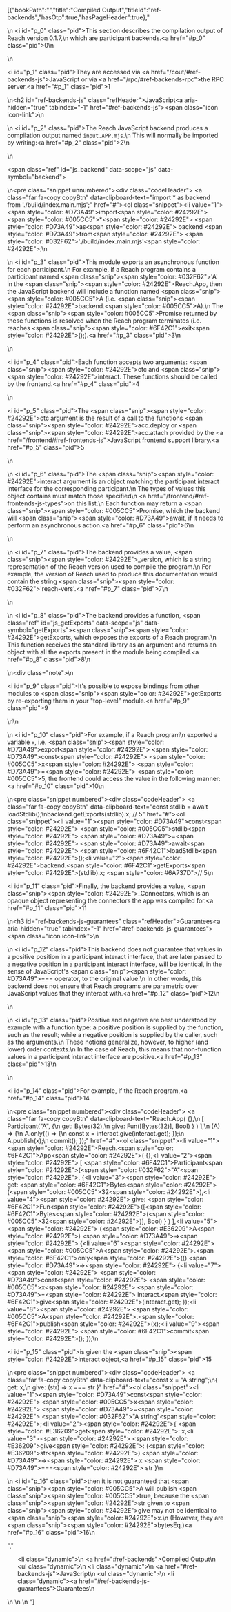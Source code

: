 [{"bookPath":"","title":"Compiled Output","titleId":"ref-backends","hasOtp":true,"hasPageHeader":true},"<p>\n  <i id=\"p_0\" class=\"pid\"></i>This section describes the compilation output of Reach version 0.1.7,\n  which are participant backends.<a href=\"#p_0\" class=\"pid\">0</a>\n</p>\n<p><i id=\"p_1\" class=\"pid\"></i>They are accessed via <a href=\"/cout/#ref-backends-js\">JavaScript</a> or via <a href=\"/rpc/#ref-backends-rpc\">the RPC server</a>.<a href=\"#p_1\" class=\"pid\">1</a></p>\n<h2 id=\"ref-backends-js\" class=\"refHeader\">JavaScript<a aria-hidden=\"true\" tabindex=\"-1\" href=\"#ref-backends-js\"><span class=\"icon icon-link\"></span></a></h2>\n<p>\n  <i id=\"p_2\" class=\"pid\"></i>The Reach JavaScript backend produces a compilation output named <code>input.APP.mjs</code>.\n  This will normally be imported by writing:<a href=\"#p_2\" class=\"pid\">2</a>\n</p>\n<p><span class=\"ref\" id=\"js_backend\" data-scope=\"js\" data-symbol=\"backend\"></span></p>\n<pre class=\"snippet unnumbered\"><div class=\"codeHeader\">&nbsp;<a class=\"far fa-copy copyBtn\" data-clipboard-text=\"import * as backend from './build/index.main.mjs';\" href=\"#\"></a></div><ol class=\"snippet\"><li value=\"1\"><span style=\"color: #D73A49\">import</span><span style=\"color: #24292E\"> </span><span style=\"color: #005CC5\">*</span><span style=\"color: #24292E\"> </span><span style=\"color: #D73A49\">as</span><span style=\"color: #24292E\"> backend </span><span style=\"color: #D73A49\">from</span><span style=\"color: #24292E\"> </span><span style=\"color: #032F62\">'./build/index.main.mjs'</span><span style=\"color: #24292E\">;</span></li></ol></pre>\n<p>\n  <i id=\"p_3\" class=\"pid\"></i>This module exports an asynchronous function for each participant.\n  For example, if a Reach program contains a participant named <span class=\"snip\"><span style=\"color: #032F62\">'A'</span></span> in the <span class=\"snip\"><span style=\"color: #24292E\">Reach.App</span></span>, then the JavaScript backend will include a function named <span class=\"snip\"><span style=\"color: #005CC5\">A</span></span> (i.e. <span class=\"snip\"><span style=\"color: #24292E\">backend.</span><span style=\"color: #005CC5\">A</span></span>).\n  The <span class=\"snip\"><span style=\"color: #005CC5\">Promise</span></span> returned by these functions is resolved when the Reach program terminates (i.e. reaches <span class=\"snip\"><span style=\"color: #6F42C1\">exit</span><span style=\"color: #24292E\">();</span></span>).<a href=\"#p_3\" class=\"pid\">3</a>\n</p>\n<p><i id=\"p_4\" class=\"pid\"></i>Each function accepts two arguments: <span class=\"snip\"><span style=\"color: #24292E\">ctc</span></span> and <span class=\"snip\"><span style=\"color: #24292E\">interact</span></span>. These functions should be called by the frontend.<a href=\"#p_4\" class=\"pid\">4</a></p>\n<p><i id=\"p_5\" class=\"pid\"></i>The <span class=\"snip\"><span style=\"color: #24292E\">ctc</span></span> argument is the result of a call to the functions <span class=\"snip\"><span style=\"color: #24292E\">acc.deploy</span></span> or <span class=\"snip\"><span style=\"color: #24292E\">acc.attach</span></span> provided by the <a href=\"/frontend/#ref-frontends-js\">JavaScript frontend support library</a>.<a href=\"#p_5\" class=\"pid\">5</a></p>\n<p>\n  <i id=\"p_6\" class=\"pid\"></i>The <span class=\"snip\"><span style=\"color: #24292E\">interact</span></span> argument is an object matching the participant interact interface for the corresponding participant.\n  The types of values this object contains must match those specified\n  <a href=\"/frontend/#ref-frontends-js-types\">on this list</a>.\n  Each function may return a <span class=\"snip\"><span style=\"color: #005CC5\">Promise</span></span>, which the backend will <span class=\"snip\"><span style=\"color: #D73A49\">await</span></span>, if it needs to perform an asynchronous action.<a href=\"#p_6\" class=\"pid\">6</a>\n</p>\n<p>\n  <i id=\"p_7\" class=\"pid\"></i>The backend provides a value, <span class=\"snip\"><span style=\"color: #24292E\">_version</span></span>, which is a string representation of the Reach version used to compile the program.\n  For example, the version of Reach used to produce this documentation would contain the string <span class=\"snip\"><span style=\"color: #032F62\">'reach-vers'</span></span>.<a href=\"#p_7\" class=\"pid\">7</a>\n</p>\n<p>\n  <i id=\"p_8\" class=\"pid\"></i>The backend provides a function, <span class=\"ref\" id=\"js_getExports\" data-scope=\"js\" data-symbol=\"getExports\"></span><span class=\"snip\"><span style=\"color: #24292E\">getExports</span></span>, which exposes the exports of a Reach program.\n  This function receives the standard library as an argument and returns an object with all the exports present in the module being compiled.<a href=\"#p_8\" class=\"pid\">8</a>\n</p>\n<div class=\"note\">\n  <p><i id=\"p_9\" class=\"pid\"></i>It's possible to expose bindings from other modules to <span class=\"snip\"><span style=\"color: #24292E\">getExports</span></span> by re-exporting them in your \"top-level\" module.<a href=\"#p_9\" class=\"pid\">9</a></p>\n</div>\n<p>\n  <i id=\"p_10\" class=\"pid\"></i>For example, if a Reach program\n  exported a variable <code>x</code>, i.e. <span class=\"snip\"><span style=\"color: #D73A49\">export</span><span style=\"color: #24292E\"> </span><span style=\"color: #D73A49\">const</span><span style=\"color: #24292E\"> </span><span style=\"color: #005CC5\">x</span><span style=\"color: #24292E\"> </span><span style=\"color: #D73A49\">=</span><span style=\"color: #24292E\"> </span><span style=\"color: #005CC5\">5</span></span>, the frontend could access the value in the following manner:<a href=\"#p_10\" class=\"pid\">10</a>\n</p>\n<pre class=\"snippet numbered\"><div class=\"codeHeader\">&nbsp;<a class=\"far fa-copy copyBtn\" data-clipboard-text=\"const stdlib = await loadStdlib();\nbackend.getExports(stdlib).x; // 5\" href=\"#\"></a></div><ol class=\"snippet\"><li value=\"1\"><span style=\"color: #D73A49\">const</span><span style=\"color: #24292E\"> </span><span style=\"color: #005CC5\">stdlib</span><span style=\"color: #24292E\"> </span><span style=\"color: #D73A49\">=</span><span style=\"color: #24292E\"> </span><span style=\"color: #D73A49\">await</span><span style=\"color: #24292E\"> </span><span style=\"color: #6F42C1\">loadStdlib</span><span style=\"color: #24292E\">();</span></li><li value=\"2\"><span style=\"color: #24292E\">backend.</span><span style=\"color: #6F42C1\">getExports</span><span style=\"color: #24292E\">(stdlib).x; </span><span style=\"color: #6A737D\">// 5</span></li></ol></pre>\n<p><i id=\"p_11\" class=\"pid\"></i>Finally, the backend provides a value, <span class=\"snip\"><span style=\"color: #24292E\">_Connectors</span></span>, which is an opaque object representing the connectors the app was compiled for.<a href=\"#p_11\" class=\"pid\">11</a></p>\n<h3 id=\"ref-backends-js-guarantees\" class=\"refHeader\">Guarantees<a aria-hidden=\"true\" tabindex=\"-1\" href=\"#ref-backends-js-guarantees\"><span class=\"icon icon-link\"></span></a></h3>\n<p>\n  <i id=\"p_12\" class=\"pid\"></i>This backend does not guarantee that values in a positive position in a participant interact interface, that are later passed to a negative position in a participant interact interface, will be identical, in the sense of JavaScript's <span class=\"snip\"><span style=\"color: #D73A49\">===</span></span> operator, to the original value.\n  In other words, this backend does not ensure that Reach programs are parametric over JavaScript values that they interact with.<a href=\"#p_12\" class=\"pid\">12</a>\n</p>\n<p>\n  <i id=\"p_13\" class=\"pid\"></i>Positive and negative are best understood by example with a function type: a positive position is supplied by the function, such as the result; while a negative position is supplied by the caller, such as the arguments.\n  These notions generalize, however, to higher (and lower) order contexts.\n  In the case of Reach, this means that non-function values in a participant interact interface are positive.<a href=\"#p_13\" class=\"pid\">13</a>\n</p>\n<p><i id=\"p_14\" class=\"pid\"></i>For example, if the Reach program,<a href=\"#p_14\" class=\"pid\">14</a></p>\n<pre class=\"snippet numbered\"><div class=\"codeHeader\">&nbsp;<a class=\"far fa-copy copyBtn\" data-clipboard-text=\"Reach.App( {},\n [ Participant(&quot;A&quot;, {\n     get: Bytes(32),\n     give: Fun([Bytes(32)], Bool) } ) ],\n (A) => {\n  A.only(() => {\n   const x = interact.give(interact.get); });\n  A.publish(x);\n  commit(); });\" href=\"#\"></a></div><ol class=\"snippet\"><li value=\"1\"><span style=\"color: #24292E\">Reach.</span><span style=\"color: #6F42C1\">App</span><span style=\"color: #24292E\">( {},</span></li><li value=\"2\"><span style=\"color: #24292E\"> [ </span><span style=\"color: #6F42C1\">Participant</span><span style=\"color: #24292E\">(</span><span style=\"color: #032F62\">\"A\"</span><span style=\"color: #24292E\">, {</span></li><li value=\"3\"><span style=\"color: #24292E\">     get: </span><span style=\"color: #6F42C1\">Bytes</span><span style=\"color: #24292E\">(</span><span style=\"color: #005CC5\">32</span><span style=\"color: #24292E\">),</span></li><li value=\"4\"><span style=\"color: #24292E\">     give: </span><span style=\"color: #6F42C1\">Fun</span><span style=\"color: #24292E\">([</span><span style=\"color: #6F42C1\">Bytes</span><span style=\"color: #24292E\">(</span><span style=\"color: #005CC5\">32</span><span style=\"color: #24292E\">)], Bool) } ) ],</span></li><li value=\"5\"><span style=\"color: #24292E\"> (</span><span style=\"color: #E36209\">A</span><span style=\"color: #24292E\">) </span><span style=\"color: #D73A49\">=&gt;</span><span style=\"color: #24292E\"> {</span></li><li value=\"6\"><span style=\"color: #24292E\">  </span><span style=\"color: #005CC5\">A</span><span style=\"color: #24292E\">.</span><span style=\"color: #6F42C1\">only</span><span style=\"color: #24292E\">(() </span><span style=\"color: #D73A49\">=&gt;</span><span style=\"color: #24292E\"> {</span></li><li value=\"7\"><span style=\"color: #24292E\">   </span><span style=\"color: #D73A49\">const</span><span style=\"color: #24292E\"> </span><span style=\"color: #005CC5\">x</span><span style=\"color: #24292E\"> </span><span style=\"color: #D73A49\">=</span><span style=\"color: #24292E\"> interact.</span><span style=\"color: #6F42C1\">give</span><span style=\"color: #24292E\">(interact.get); });</span></li><li value=\"8\"><span style=\"color: #24292E\">  </span><span style=\"color: #005CC5\">A</span><span style=\"color: #24292E\">.</span><span style=\"color: #6F42C1\">publish</span><span style=\"color: #24292E\">(x);</span></li><li value=\"9\"><span style=\"color: #24292E\">  </span><span style=\"color: #6F42C1\">commit</span><span style=\"color: #24292E\">(); });</span></li></ol></pre>\n<p><i id=\"p_15\" class=\"pid\"></i>is given the <span class=\"snip\"><span style=\"color: #24292E\">interact</span></span> object,<a href=\"#p_15\" class=\"pid\">15</a></p>\n<pre class=\"snippet numbered\"><div class=\"codeHeader\">&nbsp;<a class=\"far fa-copy copyBtn\" data-clipboard-text=\"const x = &quot;A string&quot;;\n{ get: x,\n  give: (str) => x === str }\" href=\"#\"></a></div><ol class=\"snippet\"><li value=\"1\"><span style=\"color: #D73A49\">const</span><span style=\"color: #24292E\"> </span><span style=\"color: #005CC5\">x</span><span style=\"color: #24292E\"> </span><span style=\"color: #D73A49\">=</span><span style=\"color: #24292E\"> </span><span style=\"color: #032F62\">\"A string\"</span><span style=\"color: #24292E\">;</span></li><li value=\"2\"><span style=\"color: #24292E\">{ </span><span style=\"color: #E36209\">get</span><span style=\"color: #24292E\">: x,</span></li><li value=\"3\"><span style=\"color: #24292E\">  </span><span style=\"color: #E36209\">give</span><span style=\"color: #24292E\">: (</span><span style=\"color: #E36209\">str</span><span style=\"color: #24292E\">) </span><span style=\"color: #D73A49\">=&gt;</span><span style=\"color: #24292E\"> x </span><span style=\"color: #D73A49\">===</span><span style=\"color: #24292E\"> str }</span></li></ol></pre>\n<p>\n  <i id=\"p_16\" class=\"pid\"></i>then it is not guaranteed that <span class=\"snip\"><span style=\"color: #005CC5\">A</span></span> will publish <span class=\"snip\"><span style=\"color: #005CC5\">true</span></span>, because the <span class=\"snip\"><span style=\"color: #24292E\">str</span></span> given to <span class=\"snip\"><span style=\"color: #24292E\">give</span></span> may not be identical to <span class=\"snip\"><span style=\"color: #24292E\">x</span></span>.\n  (However, they are <span class=\"snip\"><span style=\"color: #24292E\">bytesEq</span></span>.)<a href=\"#p_16\" class=\"pid\">16</a>\n</p>","<ul><li class=\"dynamic\">\n    <a href=\"#ref-backends\">Compiled Output</a>\n    <ul class=\"dynamic\">\n      <li class=\"dynamic\">\n        <a href=\"#ref-backends-js\">JavaScript</a>\n        <ul class=\"dynamic\">\n          <li class=\"dynamic\"><a href=\"#ref-backends-js-guarantees\">Guarantees</a></li>\n        </ul>\n      </li>\n    </ul>\n  </li></ul>"]